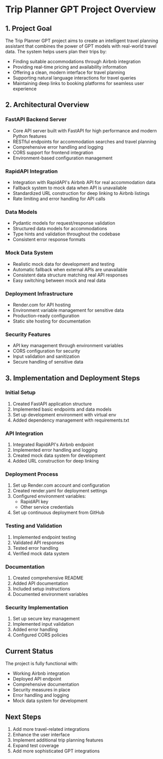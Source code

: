 # Trip Planner GPT Project Overview

## 1. Project Goal

The Trip Planner GPT project aims to create an intelligent travel planning assistant that combines the power of GPT models with real-world travel data. The system helps users plan their trips by:

- Finding suitable accommodations through Airbnb integration
- Providing real-time pricing and availability information
- Offering a clean, modern interface for travel planning
- Supporting natural language interactions for travel queries
- Maintaining deep links to booking platforms for seamless user experience

## 2. Architectural Overview

### FastAPI Backend Server
- Core API server built with FastAPI for high performance and modern Python features
- RESTful endpoints for accommodation searches and travel planning
- Comprehensive error handling and logging
- CORS support for frontend integration
- Environment-based configuration management

### RapidAPI Integration
- Integration with RapidAPI's Airbnb API for real accommodation data
- Fallback system to mock data when API is unavailable
- Standardized URL construction for deep linking to Airbnb listings
- Rate limiting and error handling for API calls

### Data Models
- Pydantic models for request/response validation
- Structured data models for accommodations
- Type hints and validation throughout the codebase
- Consistent error response formats

### Mock Data System
- Realistic mock data for development and testing
- Automatic fallback when external APIs are unavailable
- Consistent data structure matching real API responses
- Easy switching between mock and real data

### Deployment Infrastructure
- Render.com for API hosting
- Environment variable management for sensitive data
- Production-ready configuration
- Static site hosting for documentation

### Security Features
- API key management through environment variables
- CORS configuration for security
- Input validation and sanitization
- Secure handling of sensitive data

## 3. Implementation and Deployment Steps

### Initial Setup
1. Created FastAPI application structure
2. Implemented basic endpoints and data models
3. Set up development environment with virtual env
4. Added dependency management with requirements.txt

### API Integration
1. Integrated RapidAPI's Airbnb endpoint
2. Implemented error handling and logging
3. Created mock data system for development
4. Added URL construction for deep linking

### Deployment Process
1. Set up Render.com account and configuration
2. Created render.yaml for deployment settings
3. Configured environment variables:
   - RapidAPI key
   - Other service credentials
4. Set up continuous deployment from GitHub

### Testing and Validation
1. Implemented endpoint testing
2. Validated API responses
3. Tested error handling
4. Verified mock data system

### Documentation
1. Created comprehensive README
2. Added API documentation
3. Included setup instructions
4. Documented environment variables

### Security Implementation
1. Set up secure key management
2. Implemented input validation
3. Added error handling
4. Configured CORS policies

## Current Status

The project is fully functional with:
- Working Airbnb integration
- Deployed API endpoint
- Comprehensive documentation
- Security measures in place
- Error handling and logging
- Mock data system for development

## Next Steps

1. Add more travel-related integrations
2. Enhance the user interface
3. Implement additional trip planning features
4. Expand test coverage
5. Add more sophisticated GPT integrations 